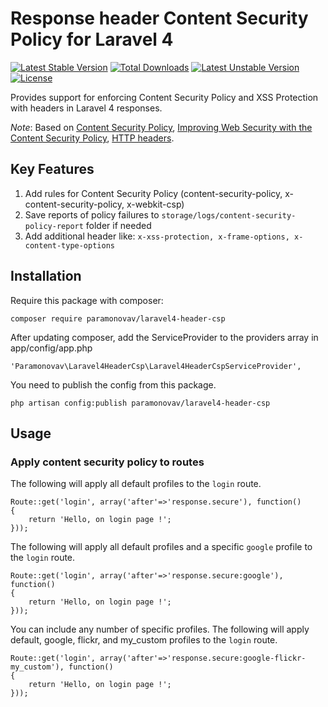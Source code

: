 # Response header Content Security Policy for Laravel 4
[![Latest Stable Version](https://poser.pugx.org/paramonovav/laravel4-header-csp/v/stable)](https://packagist.org/packages/paramonovav/laravel4-header-csp) [![Total Downloads](https://poser.pugx.org/paramonovav/laravel4-header-csp/downloads)](https://packagist.org/packages/paramonovav/laravel4-header-csp) [![Latest Unstable Version](https://poser.pugx.org/paramonovav/laravel4-header-csp/v/unstable)](https://packagist.org/packages/paramonovav/laravel4-header-csp) [![License](https://poser.pugx.org/paramonovav/laravel4-header-csp/license)](https://packagist.org/packages/paramonovav/laravel4-header-csp)

Provides support for enforcing Content Security Policy and XSS Protection with headers in Laravel 4 responses.

*Note*: Based on [Content Security Policy](http://content-security-policy.com/), [Improving Web Security with the Content Security Policy](http://www.sitepoint.com/improving-web-security-with-the-content-security-policy/), [HTTP headers](https://www.owasp.org/index.php/List_of_useful_HTTP_headers).

## Key Features

1. Add rules for Content Security Policy (content-security-policy, x-content-security-policy, x-webkit-csp)
2. Save reports of policy failures to ```storage/logs/content-security-policy-report``` folder if needed
3. Add additional header like: ```x-xss-protection, x-frame-options, x-content-type-options```

## Installation

Require this package with composer:

```
composer require paramonovav/laravel4-header-csp
```

After updating composer, add the ServiceProvider to the providers array in app/config/app.php

```
'Paramonovav\Laravel4HeaderCsp\Laravel4HeaderCspServiceProvider',
```

You need to publish the config from this package.

```
php artisan config:publish paramonovav/laravel4-header-csp
```
## Usage

### Apply content security policy to routes

The following will apply all default profiles to the ```login``` route.

```
Route::get('login', array('after'=>'response.secure'), function()
{
    return 'Hello, on login page !';
}));
```

The following will apply all default profiles and a specific ```google``` profile to the ```login``` route.

```
Route::get('login', array('after'=>'response.secure:google'), function()
{
    return 'Hello, on login page !';
}));
```

You can include any number of specific profiles. The following will apply default, google, flickr, and my_custom profiles to the ```login``` route.

```
Route::get('login', array('after'=>'response.secure:google-flickr-my_custom'), function()
{
    return 'Hello, on login page !';
}));
```
